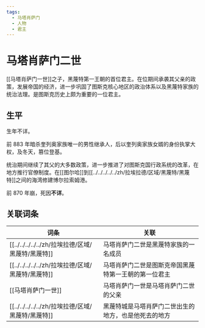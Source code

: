 ```yaml
---
tags:
  - 马塔肖萨门
  - 人物
  - 君主
---
```

# 马塔肖萨门二世

[[马塔肖萨门一世]]之子，黑蔑特第一王朝的首位君主。在位期间承袭其父亲的政策，发展帝国的经济，进一步巩固了图斯克核心地区的政治体系以及黑蔑特家族的统治法理。是图斯克历史上颇为重要的一位君主。

## 生平

生年不详。

前 883 年暗杀奎列奥家族唯一的男性继承人，后以奎列奥家族女婿的身份执掌大权，及冬天，篡位登基。

统治期间继续了其父的大多数政策，进一步推进了对图斯克国行政系统的改革，在地方推行官僚制度。在[[图尔哈]]到[[../../../../../zh/拉埃拉德/区域/黑蔑特/黑蔑特]]之间的海湾修建博尔拉索姆港。

前 870 年崩，死因**不详**。

## 关联词条

| 词条          | 关联                         |
| ----------- | -------------------------- |
| [[../../../../../zh/拉埃拉德/区域/黑蔑特/黑蔑特]]   | 马塔肖萨门二世是黑蔑特家族的一名成员         |
| [[../../../../../zh/拉埃拉德/区域/黑蔑特/黑蔑特]]   | 马塔肖萨门二世是图斯克帝国黑蔑特第一王朝的第一位君主 |
| [[马塔肖萨门一世]] | 马塔肖萨门一世是马塔肖萨门二世的父亲         |
| [[../../../../../zh/拉埃拉德/区域/黑蔑特/黑蔑特]]    | 黑蔑特城是马塔肖萨门二世出生的地方，也是他死去的地方 |
